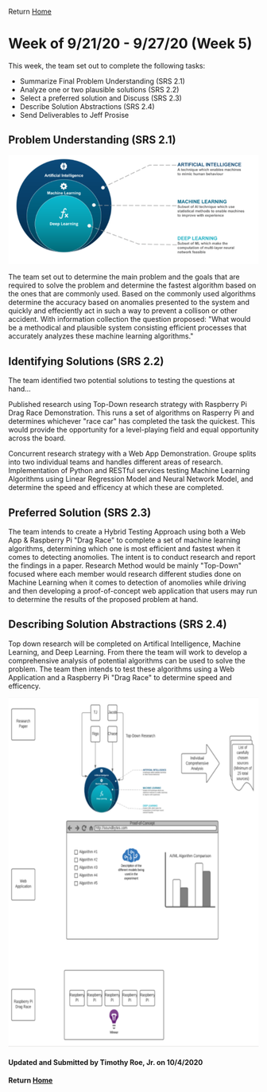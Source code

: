 Return [Home](index.md)

# Week of 9/21/20 - 9/27/20 (Week 5)

This week, the team set out to complete the following tasks:

- Summarize Final Problem Understanding (SRS 2.1)
- Analyze one or two plausible solutions (SRS 2.2)
- Select a preferred solution and Discuss (SRS 2.3)
- Describe Solution Abstractions (SRS 2.4)
- Send Deliverables to Jeff Prosise

## Problem Understanding (SRS 2.1)

![Analysis of Deep Learning Algorithms](https://github.com/SoundBytes-CBU/blog/blob/gh-pages/images/week5/problemUnderstanding.png?raw=true)

The team set out to determine the main problem and the goals that are required to solve the problem and determine the fastest algorithm based on the ones that are commonly used. Based on the commonly used algorithms determine the accuracy based on anomalies presented to the system and quickly and effeciently act in such a way to prevent a collison or other accident. With information collection the question proposed: "What would be a methodical and plausible system consisting efficient processes that accurately analyzes these machine learning algorithms."

## Identifying Solutions (SRS 2.2)

The team identified two potential solutions to testing the questions at hand...

Published research using Top-Down research strategy with Raspberry Pi Drag Race Demonstration. This runs a set of algorithms on Rasperry Pi and determines whichever "race car" has completed the task the quickest. This would provide the opportunity for a level-playing field and equal opportunity across the board. 

Concurrent research strategy with a Web App Demonstration. Groupe splits into two individual teams and handles different areas of research. Implementation of Python and RESTful services testing Machine Learning Algorithms using Linear Regression Model and Neural Network Model, and determine the speed and efficency at which these are completed. 

## Preferred Solution (SRS 2.3)

The team intends to create a Hybrid Testing Approach using both a Web App & Raspberry Pi "Drag Race" to complete a set of machine learning algorithms, determining which one is most efficient and fastest when it comes to detecting anomolies. The intent is to conduct research and report the findings in a paper. Research Method would be mainly "Top-Down" focused where each member would research different studies done on Machine Learning when it comes to detection of anomolies while driving and then developing a proof-of-concept web application that users may run to determine the results of the proposed problem at hand. 

## Describing Solution Abstractions (SRS 2.4)

Top down research will be completed on Artifical Intelligence, Machine Learning, and Deep Learning. From there the team will work to develop a comprehensive analysis of potential algorithms can be used to solve the problem. The team then intends to test these algorithms using a Web Application and a Raspberry Pi "Drag Race" to determine speed and efficency.

![SRS 2.4 Model](https://github.com/SoundBytes-CBU/blog/blob/gh-pages/images/week5/24model.png?raw=true)

#### Updated and Submitted by Timothy Roe, Jr. on 10/4/2020
#### Return [Home](index.md)
